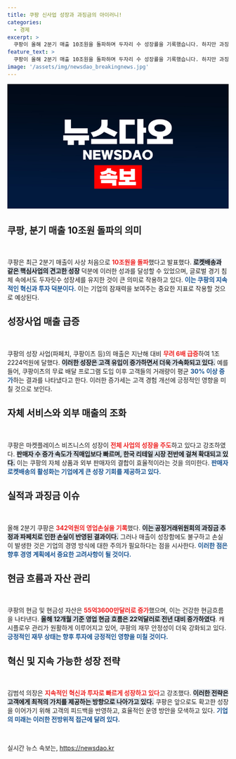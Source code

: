 ```yaml
---
title: 쿠팡 신사업 성장과 과징금의 아이러니!
categories:
  - 경제
excerpt: >
  쿠팡이 올해 2분기 매출 10조원을 돌파하며 두자리 수 성장률을 기록했습니다. 하지만 과징금 이슈로 342억원의 손실이 발생, 적자전환의 아쉬운 소식이 전해졌습니다. 성장사업은 무려 6배 성장하며 희망적인 신호를 보였습니다!
feature_text: >
  쿠팡이 올해 2분기 매출 10조원을 돌파하며 두자리 수 성장률을 기록했습니다. 하지만 과징금 이슈로 342억원의 손실이 발생, 적자전환의 아쉬운 소식이 전해졌습니다. 성장사업은 무려 6배 성장하며 희망적인 신호를 보였습니다!
image: '/assets/img/newsdao_breakingnews.jpg'
---
```


<p><img src="/assets/img/newsdao_breakingnews.jpg" alt="firstkoreanews 속보" /></p>



<h2 data-ke-size="size26">쿠팡, 분기 매출 10조원 돌파의 의미</h2>

<p data-ke-size="size16">&nbsp;</p>

<p>쿠팡은 최근 2분기 매출이 사상 처음으로 <b><span style="color: #ee2323;">10조원을 돌파</span></b>했다고 발표했다. <b><span style="background-color: #21538527;">로켓배송과 같은 핵심사업의 견고한 성장</span></b> 덕분에 이러한 성과를 달성할 수 있었으며, 글로벌 경기 침체 속에서도 두자릿수 성장세를 유지한 것이 큰 의미로 작용하고 있다. <b><span style="color: #1a5490;">이는 쿠팡의 지속적인 혁신과 투자 덕분이다.</span></b> 이는 기업의 잠재력을 보여주는 중요한 지표로 작용할 것으로 예상된다.</p>

<h2 data-ke-size="size26">성장사업 매출 급증</h2>

<p data-ke-size="size16">&nbsp;</p>

<p>쿠팡의 성장 사업(파페치, 쿠팡이츠 등)의 매출은 지난해 대비 <b><span style="color: #ee2323;">무려 6배 급증</span></b>하여 1조2224억원에 달했다. <b><span style="background-color: #21538527;">이러한 성장은 고객 유입이 증가하면서 더욱 가속화되고 있다.</span></b> 예를 들어, 쿠팡이츠의 무료 배달 프로그램 도입 이후 고객들의 거래량이 평균 <b><span style="color: #1a5490;">30% 이상 증가</span></b>하는 결과를 나타냈다고 한다. 이러한 증가세는 고객 경험 개선에 긍정적인 영향을 미칠 것으로 보인다.</p>

<h2 data-ke-size="size26">자체 서비스와 외부 매출의 조화</h2>

<p data-ke-size="size16">&nbsp;</p>

<p>쿠팡은 마켓플레이스 비즈니스의 성장이 <b><span style="color: #ee2323;">전체 사업의 성장을 주도</span></b>하고 있다고 강조하였다. <b><span style="background-color: #21538527;">판매자 수 증가 속도가 직매입보다 빠르며, 한국 리테일 시장 전반에 걸쳐 확대되고 있다.</span></b> 이는 쿠팡의 자체 상품과 외부 판매자의 결합이 효율적이라는 것을 의미한다. <b><span style="color: #1a5490;">판매자 로켓배송의 활성화는 기업에게 큰 성장 기회를 제공하고 있다.</span></b></p>

<h2 data-ke-size="size26">실적과 과징금 이슈</h2>

<p data-ke-size="size16">&nbsp;</p>

<p>올해 2분기 쿠팡은 <b><span style="color: #ee2323;">342억원의 영업손실을 기록</span></b>했다. <b><span style="background-color: #21538527;">이는 공정거래위원회의 과징금 추정과 파페치로 인한 손실이 반영된 결과이다.</span></b> 그러나 매출이 성장함에도 불구하고 손실이 발생한 것은 기업의 경영 방식에 대한 주의가 필요하다는 점을 시사한다. <b><span style="color: #1a5490;">이러한 점은 향후 경영 계획에서 중요한 고려사항이 될 것이다.</span></b></p>

<h2 data-ke-size="size26">현금 흐름과 자산 관리</h2>

<p data-ke-size="size16">&nbsp;</p>

<p>쿠팡의 현금 및 현금성 자산은 <b><span style="color: #ee2323;">55억3600만달러로 증가</span></b>했으며, 이는 건강한 현금흐름을 나타낸다. <b><span style="background-color: #21538527;">올해 12개월 기준 영업 현금 흐름은 22억달러로 전년 대비 증가하였다</span></b>. 캐시플로우 관리가 원활하게 이루어지고 있어, 쿠팡의 재무 안정성이 더욱 강화되고 있다. <b><span style="color: #1a5490;">긍정적인 재무 상태는 향후 투자에 긍정적인 영향을 미칠 것이다.</span></b></p>

<h2 data-ke-size="size26">혁신 및 지속 가능한 성장 전략</h2>

<p data-ke-size="size16">&nbsp;</p>

<p>김범석 의장은 <b><span style="color: #ee2323;">지속적인 혁신과 투자로 빠르게 성장하고 있다</span></b>고 강조했다. <b><span style="background-color: #21538527;">이러한 전략은 고객에게 최적의 가치를 제공하는 방향으로 나아가고 있다.</span></b> 쿠팡은 앞으로도 확고한 성장을 이어가기 위해 고객의 피드백을 반영하고, 효율적인 운영 방안을 모색하고 있다. <b><span style="color: #1a5490;">기업의 미래는 이러한 전방위적 접근에 달려 있다.</span></b></p>

<p data-ke-size="size16">&nbsp;</p>


실시간 뉴스 속보는, <a href="https://newsdao.kr" rel="dofollow">https://newsdao.kr</a>



